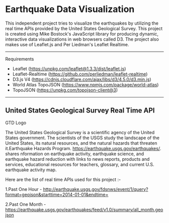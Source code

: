 # Earthquake Data Visualization



This independent project tries to visualize the earthquakes by utilizing the real time APIs provided by the United States Geological Survey. This project is created using Mike Bostock's JavaScript library for producing dynamic, interactive data visualizations in web browsers called D3. The project also makes use of Leaflet.js and Per Liedman's Leaflet Realtime.
___
Requirements

* Leaflet (https://unpkg.com/leaflet@1.3.3/dist/leaflet.js)
* Leaflet-Realtime (https://github.com/perliedman/leaflet-realtime)
* D3.js V4 (https://cdnjs.cloudflare.com/ajax/libs/d3/4.5.0/d3.min.js)
* World Atlas TopoJSON (https://www.npmjs.com/package/world-atlas)
* TopoJSON (https://unpkg.com/topojson-client@3)
___

## United States Geological Survey Real Time API

GTD Logo

The United States Geological Survey is a scientific agency of the United States government. The scientists of the USGS study the landscape of the United States, its natural resources, and the natural hazards that threaten it.Earthquake Hazards Program. https://earthquake.usgs.gov/earthquakes/. shares nformation on earthquake activity, earthquake science, and earthquake hazard reduction with links to news reports, products and services, educational resources for teachers, glossary, and current U.S. earthquake activity map.

Here are the list of real time APIs used for this project :-

1.Past One Hour - http://earthquake.usgs.gov/fdsnws/event/1/query?format=geojson&starttime=2014-01-01&endtime=

2.Past One Month - https://earthquake.usgs.gov/earthquakes/feed/v1.0/summary/all_month.geojson

